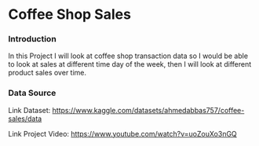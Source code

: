 # Coffee Shop Sales

### Introduction
In this Project I will look at coffee shop transaction data so I would be able to look at sales at different time day of the week, then I will look at different product sales over time. 

### Data Source

Link Dataset: https://www.kaggle.com/datasets/ahmedabbas757/coffee-sales/data

Link Project Video: https://www.youtube.com/watch?v=uoZouXo3nGQ
